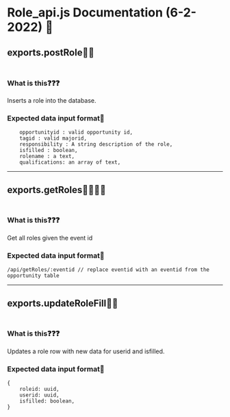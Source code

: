 # **Role_api.js Documentation (6-2-2022) 💼**
## exports.postRole💼➕<br><br>
### What is this❓️❓️❓️

Inserts a role into the database.
### Expected data input format📜
```
    opportunityid : valid opportunity id,
    tagid : valid majorid,
    responsibility : A string description of the role,
    isfilled : boolean,
    rolename : a text,
    qualifications: an array of text,
```

---
## exports.getRoles💼💼💼🤏<br><br>
### What is this❓️❓️❓️
Get all roles given the event id
### Expected data input format📜
```
/api/getRoles/:eventid // replace eventid with an eventid from the opportunity table
```
---
## exports.updateRoleFill💼📝 <br><br>
### What is this❓️❓️❓️
Updates a role row with new data for userid and isfilled.
### Expected data input format📜
```
{
    roleid: uuid,
    userid: uuid,
    isfilled: boolean,
}
```